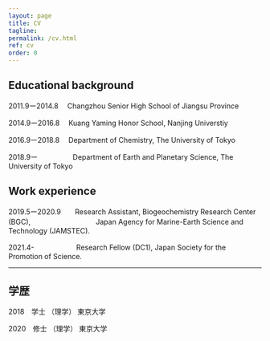 ```yaml
---
layout: page
title: CV
tagline: 
permalink: /cv.html
ref: cv
order: 0
---
```


## Educational background

2011.9ー2014.8　 Changzhou Senior High School of Jiangsu Province

2014.9ー2016.8　 Kuang Yaming Honor School, Nanjing Universtiy

2016.9ー2018.8　 Department of Chemistry, The University of Tokyo

2018.9ー　　　　　Department of Earth and Planetary Science, The University of Tokyo

## Work experience

2019.5ー2020.9　　Research Assistant, Biogeochemistry Research Center (BGC), 
　　　　　　　　　Japan Agency for Marine-Earth Science and Technology (JAMSTEC).

          
2021.4-　　　　　　Research Fellow (DC1), Japan Society for the Promotion of Science.


------------

## 学歴

2018　学士 （理学） 東京大学

2020　修士 （理学） 東京大学

